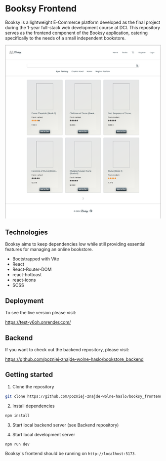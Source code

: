 # Booksy Frontend

Booksy is a lightweight E-Commerce platform developed as the final project during the 1-year full-stack web development course at DCI. This repository serves as the frontend component of the Booksy application, catering specifically to the needs of a small independent bookstore.

![Preview](./public/ReadmeImage.png)

## Technologies

Booksy aims to keep dependencies low while still providing essential features for managing an online bookstore.

- Bootstrapped with Vite
- React
- React-Router-DOM
- react-hottoast
- react-icons
- SCSS

## Deployment

To see the live version please visit:

https://test-y6oh.onrender.com/

## Backend

If you want to check out the backend repository, please visit:

https://github.com/pozniej-znajde-wolne-haslo/bookstore_backend

## Getting started

1. Clone the repository

```bash
git clone https://github.com/pozniej-znajde-wolne-haslo/booksy_frontend.git
```

2. Install dependencies

```bash
npm install
```

3. Start local backend server (see Backend repository)

4. Start local development server

```bash
npm run dev
```

Booksy's frontend should be running on `http://localhost:5173`.

